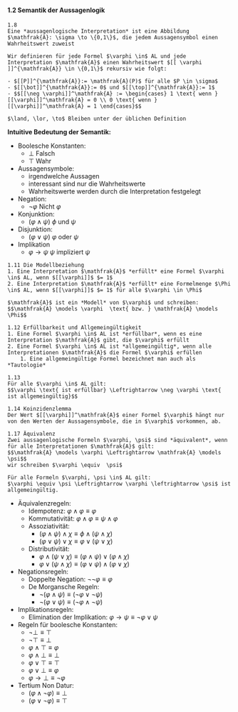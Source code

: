 #### 1.2 Semantik der Aussagenlogik

```ad-def
1.8 
Eine *aussagenlogische Interpretation* ist eine Abbildung $\mathfrak{A}: \sigma \to \{0,1\}$, die jedem Aussagensymbol einen Wahrheitswert zuweist
``` 

```ad-def
Wir definieren für jede Formel $\varphi \in$ AL und jede Interpretation $\mathfrak{A}$ einen Wahrheitswert $[[ \varphi ]]^{\mathfrak{A}} \in \{0,1\}$ rekursiv wie folgt:

- $[[P]]^{\mathfrak{A}}:= \mathfrak{A}(P)$ für alle $P \in \sigma$
- $[[\bot]]^{\mathfrak{A}}:= 0$ und $[[\top]]^{\mathfrak{A}}:= 1$
- $$[[\neg \varphi]]^\mathfrak{A} := \begin{cases} 1 \text{ wenn } [[\varphi]]^\mathfrak{A} = 0 \\ 0 \text{ wenn } [[\varphi]]^\mathfrak{A} = 1 \end{cases}$$ 

$\land, \lor, \to$ Bleiben unter der üblichen Definition

```

**Intuitive Bedeutung der Semantik:**
- Boolesche Konstanten: 
	- $\bot$ Falsch
	- $\top$ Wahr
- Aussagensymbole:
	- irgendwelche Aussagen
	- interessant sind nur die Wahrheitswerte
	- Wahrheitswerte werden durch die Interpretation festgelegt
- Negation: 
	- $\neg \varphi$ Nicht $\varphi$ 
- Konjunktion:
	- $(\varphi \land \psi)$ $\phi$ und $\psi$
- Disjunktion:
	- $(\varphi \lor \psi)$ $\varphi$ oder $\psi$ 
- Implikation 
	- $\varphi \to \psi$ $\psi$ impliziert $\psi$

```ad-def
1.11 Die Modellbeziehung
1. Eine Interpretation $\mathfrak{A}$ *erfüllt* eine Formel $\varphi \in$ AL, wenn $[[\varphi]]$ $= 1$
2. Eine Interpretation $\mathfrak{A}$ *erfüllt* eine Formelmenge $\Phi \in$ AL, wenn $[[\varphi]]$ $= 1$ für alle $\varphi \in \Phi$

$\mathfrak{A}$ ist ein *Modell* von $\varphi$ und schreiben:
$$\mathfrak{A} \models \varphi  \text{ bzw. } \mathfrak{A} \models \Phi$$
```

```ad-def
1.12 Erfüllbarkeit und Allgemeingültigkeit
1. Eine Formel $\varphi \in$ AL ist *erfüllbar*, wenn es eine Interpretation $\mathfrak{A}$ gibt, die $\varphi$ erfüllt
2. Eine Formel $\varphi \in$ AL ist *allgemeingültig*, wenn alle Interpretationen $\mathfrak{A}$ die Formel $\varphi$ erfüllen
	1. Eine allgemeingültige Formel bezeichnet man auch als *Tautologie*
```

```ad-beo
1.13
Für alle $\varphi \in$ AL gilt:
$$\varphi \text{ ist erfüllbar} \Leftrightarrow \neg \varphi \text{ ist allgemeingültig}$$
```

```ad-lemma
1.14 Koinzidenzlemma
Der Wert $[[\varphi]]^\mathfrak{A}$ einer Formel $\varphi$ hängt nur von den Werten der Aussagensymbole, die in $\varphi$ vorkommen, ab.
```

```ad-def
1.17 Äquivalenz
Zwei aussagenlogische Formeln $\varphi, \psi$ sind *äquivalent*, wenn für alle Interpretationen $\mathfrak{A}$ gilt:
$$\mathfrak{A} \models \varphi \Leftrightarrow \mathfrak{A} \models \psi$$
wir schreiben $\varphi \equiv  \psi$
```

```ad-beo
Für alle Formeln $\varphi, \psi \in$ AL gilt:
$\varphi \equiv \psi \Leftrightarrow \varphi \leftrightarrow \psi$ ist allgemeingültig.
```

- Äquivalenzregeln:
	- Idempotenz: $\varphi \land \varphi \equiv \varphi$
	- Kommutativität: $\varphi \land \varphi \equiv \psi \land \varphi$
	- Assoziativität: 
		- $(\varphi \land \psi) \land \chi \equiv \phi \land (\psi \land \chi)$
		- $(\varphi \lor \psi) \lor \chi \equiv \varphi \lor (\psi \lor \chi)$
	- Distributivität:
		- $\varphi \land (\psi \lor \chi) \equiv (\varphi \land \psi) \lor (\varphi \land \chi)$
		- $\varphi \lor (\psi \land \chi) \equiv (\varphi \lor \psi) \land (\varphi \lor \chi)$
- Negationsregeln:
	- Doppelte Negation: $\neg \neg \varphi \equiv \varphi$
	- De Morgansche Regeln:
		- $\neg(\varphi \land \psi) \equiv (\neg \varphi \lor \neg\psi)$
		- $\neg(\varphi \lor \psi) \equiv (\neg \varphi \land \neg\psi)$
- Implikationsregeln:
	- Elimination der Implikation: $\varphi \to \psi \equiv \neg\varphi \lor \psi$
- Regeln für boolesche Konstanten:
	- $\neg \bot \equiv \top$
	- $\neg \top \equiv \bot$
	- $\varphi \land \top \equiv \varphi$
	- $\varphi \land \bot \equiv \bot$
	- $\varphi \lor \top \equiv \top$
	- $\varphi \lor \bot \equiv \varphi$
	- $\varphi \to \bot \equiv \neg \varphi$
- Tertium Non Datur:
	- $(\varphi \land \neg \varphi) \equiv \bot$
	- $(\varphi \lor \neg \varphi) \equiv \top$